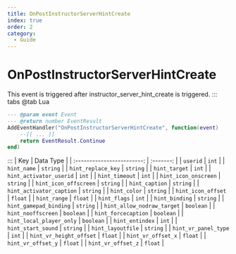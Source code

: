 ```yaml
---
title: OnPostInstructorServerHintCreate
index: true
order: 2
category:
  - Guide
---
```


# OnPostInstructorServerHintCreate
This event is triggered after instructor_server_hint_create is triggered.
::: tabs
@tab Lua
```lua
--- @param event Event
--- @return number EventResult
AddEventHandler("OnPostInstructorServerHintCreate", function(event)
    --[[ ... ]]
    return EventResult.Continue
end)
```

:::
|             Key            | Data Type |
| :------------------------: | :-------: |
|          `userid`          |   `int`   |
|         `hint_name`        |  `string` |
|     `hint_replace_key`     |  `string` |
|        `hint_target`       |   `int`   |
|   `hint_activator_userid`  |   `int`   |
|       `hint_timeout`       |   `int`   |
|    `hint_icon_onscreen`    |  `string` |
|    `hint_icon_offscreen`   |  `string` |
|       `hint_caption`       |  `string` |
|  `hint_activator_caption`  |  `string` |
|        `hint_color`        |  `string` |
|     `hint_icon_offset`     |  `float`  |
|        `hint_range`        |  `float`  |
|        `hint_flags`        |   `int`   |
|       `hint_binding`       |  `string` |
|   `hint_gamepad_binding`   |  `string` |
| `hint_allow_nodraw_target` | `boolean` |
|     `hint_nooffscreen`     | `boolean` |
|     `hint_forcecaption`    | `boolean` |
|  `hint_local_player_only`  | `boolean` |
|       `hint_entindex`      |   `int`   |
|     `hint_start_sound`     |  `string` |
|      `hint_layoutfile`     |  `string` |
|    `hint_vr_panel_type`    |   `int`   |
|   `hint_vr_height_offset`  |  `float`  |
|     `hint_vr_offset_x`     |  `float`  |
|     `hint_vr_offset_y`     |  `float`  |
|     `hint_vr_offset_z`     |  `float`  |
